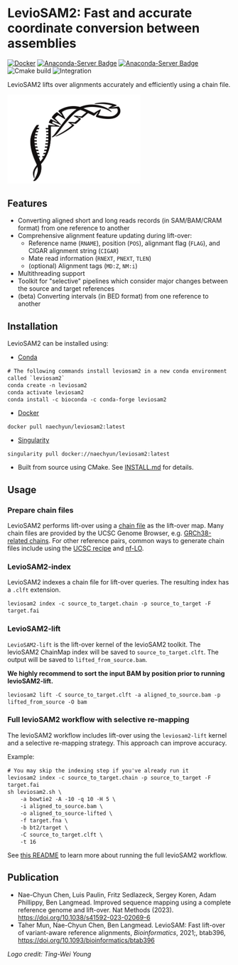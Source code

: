 # LevioSAM2: Fast and accurate coordinate conversion between assemblies

[![Docker](https://img.shields.io/docker/v/naechyun/leviosam2?label=Docker)](https://hub.docker.com/r/naechyun/leviosam2)
[![Anaconda-Server Badge](https://anaconda.org/bioconda/leviosam2/badges/version.svg)](https://anaconda.org/bioconda/leviosam2)
[![Anaconda-Server Badge](https://anaconda.org/bioconda/leviosam2/badges/downloads.svg)](https://anaconda.org/bioconda/leviosam2)
![Cmake build](https://github.com/milkschen/leviosam2/actions/workflows/cmake_htslib.yml/badge.svg)
![Integration](https://github.com/milkschen/leviosam2/actions/workflows/integration-test.yml/badge.svg)

LevioSAM2 lifts over alignments accurately and efficiently using a chain file.

<picture>
  <source media="(prefers-color-scheme: dark)" srcset="./figures/levioSAM_S_bw_dark.png"  width="300">
  <img alt="Text changing depending on mode. Light: 'So light!' Dark: 'So dark!'" src="./figures/levioSAM_S_bw.png"  width="300">
</picture>

## Features

- Converting aligned short and long reads records (in SAM/BAM/CRAM format) from one reference to another
- Comprehensive alignment feature updating during lift-over:
  - Reference name (`RNAME`), position (`POS`), alignmant flag (`FLAG`), and CIGAR alignment string (`CIGAR`)
  - Mate read information (`RNEXT`, `PNEXT`, `TLEN`)
  - (optional) Alignment tags (`MD:Z`, `NM:i`)
- Multithreading support
- Toolkit for "selective" pipelines which consider major changes between the source and target references
- (beta) Converting intervals (in BED format) from one reference to another

## Installation

LevioSAM2 can be installed using:

- [Conda](https://anaconda.org/bioconda/leviosam2)

```shell
# The following commands install leviosam2 in a new conda environment called `leviosam2`
conda create -n leviosam2
conda activate leviosam2
conda install -c bioconda -c conda-forge leviosam2
```

- [Docker](https://hub.docker.com/r/naechyun/leviosam2)

```shell
docker pull naechyun/leviosam2:latest
```

- [Singularity](https://hub.docker.com/r/naechyun/leviosam2)

```shell
singularity pull docker://naechyun/leviosam2:latest
```

- Built from source using CMake. See [INSTALL.md](INSTALL.md) for details.


## Usage

### Prepare chain files

LevioSAM2 performs lift-over using a [chain file](http://hgw1.soe.ucsc.edu/goldenPath/help/chain.html) as the lift-over map.
Many chain files are provided by the UCSC Genome Browser, e.g. [GRCh38-related chains](https://hgdownload.soe.ucsc.edu/goldenPath/hg38/liftOver/).
For other reference pairs, common ways to generate chain files include using the [UCSC recipe](http://genomewiki.ucsc.edu/index.php/LiftOver_Howto) and [nf-LO](https://github.com/evotools/nf-LO).

### LevioSAM2-index

LevioSAM2 indexes a chain file for lift-over queries. The resulting index has a `.clft` extension.

```shell
leviosam2 index -c source_to_target.chain -p source_to_target -F target.fai
```

### LevioSAM2-lift

`LevioSAM2-lift` is the lift-over kernel of the levioSAM2 toolkit. 
The levioSAM2 ChainMap index will be saved to `source_to_target.clft`. The output will be saved to `lifted_from_source.bam`.

__We highly recommend to sort the input BAM by position prior to running levioSAM2-lift.__

```shell
leviosam2 lift -C source_to_target.clft -a aligned_to_source.bam -p lifted_from_source -O bam
```

### Full levioSAM2 workflow with selective re-mapping

The levioSAM2 workflow includes lift-over using the `leviosam2-lift` kernel and a selective re-mapping strategy. This approach can improve accuracy.

Example:

```shell
# You may skip the indexing step if you've already run it
leviosam2 index -c source_to_target.chain -p source_to_target -F target.fai
sh leviosam2.sh \
    -a bowtie2 -A -10 -q 10 -H 5 \
    -i aligned_to_source.bam \
    -o aligned_to_source-lifted \
    -f target.fna \
    -b bt2/target \
    -C source_to_target.clft \
    -t 16
```

See [this README](https://github.com/milkschen/leviosam2/blob/main/workflow/README.md) to learn more about running the full levioSAM2 workflow.

## Publication

- Nae-Chyun Chen, Luis Paulin, Fritz Sedlazeck, Sergey Koren, Adam Phillippy, Ben Langmead. Improved sequence mapping using a complete reference genome and lift-over. Nat Methods (2023). https://doi.org/10.1038/s41592-023-02069-6
- Taher Mun, Nae-Chyun Chen, Ben Langmead. LevioSAM: Fast lift-over of variant-aware reference alignments, _Bioinformatics_, 2021;, btab396, https://doi.org/10.1093/bioinformatics/btab396

_Logo credit: Ting-Wei Young_
